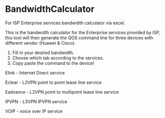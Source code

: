 # BandwidthCalculator
For ISP Enterprise services bandwidth calculator via excel.

This is the bandwidth calculator for the Enterprise services provided by ISP, this tool will then generate the QOS command line for three devices with different vendor (Huawei & Cisco).

1. Fill in your desired bandwidth.
2. Choose which tab according to the services.
3. Copy paste the command to the device!

Elink - Internet Direct service

Eclear - L2VPN point to point lease line service

Eadvance - L2VPN point to multipoint lease line service

IPVPN - L3VPN IPVPN service

VOIP - voice over IP service

